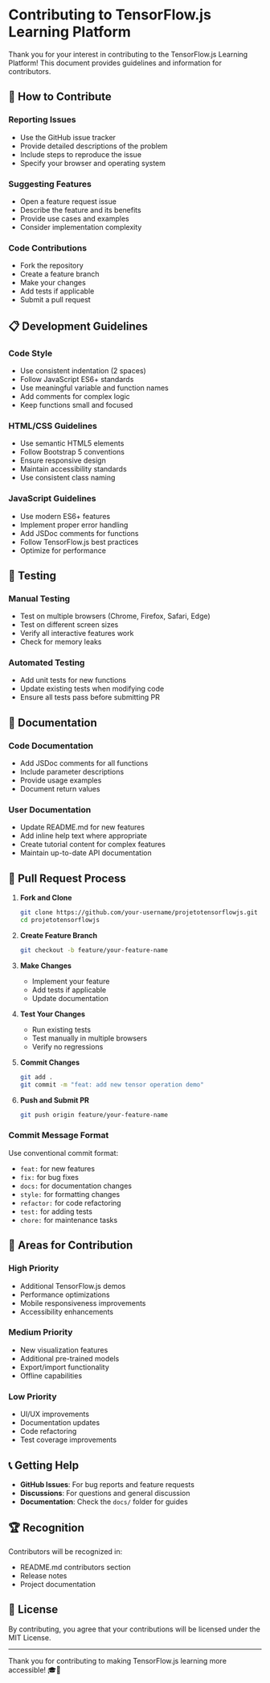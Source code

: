 # Contributing to TensorFlow.js Learning Platform

Thank you for your interest in contributing to the TensorFlow.js Learning Platform! This document provides guidelines and information for contributors.

## 🤝 How to Contribute

### Reporting Issues
- Use the GitHub issue tracker
- Provide detailed descriptions of the problem
- Include steps to reproduce the issue
- Specify your browser and operating system

### Suggesting Features
- Open a feature request issue
- Describe the feature and its benefits
- Provide use cases and examples
- Consider implementation complexity

### Code Contributions
- Fork the repository
- Create a feature branch
- Make your changes
- Add tests if applicable
- Submit a pull request

## 📋 Development Guidelines

### Code Style
- Use consistent indentation (2 spaces)
- Follow JavaScript ES6+ standards
- Use meaningful variable and function names
- Add comments for complex logic
- Keep functions small and focused

### HTML/CSS Guidelines
- Use semantic HTML5 elements
- Follow Bootstrap 5 conventions
- Ensure responsive design
- Maintain accessibility standards
- Use consistent class naming

### JavaScript Guidelines
- Use modern ES6+ features
- Implement proper error handling
- Add JSDoc comments for functions
- Follow TensorFlow.js best practices
- Optimize for performance

## 🧪 Testing

### Manual Testing
- Test on multiple browsers (Chrome, Firefox, Safari, Edge)
- Test on different screen sizes
- Verify all interactive features work
- Check for memory leaks

### Automated Testing
- Add unit tests for new functions
- Update existing tests when modifying code
- Ensure all tests pass before submitting PR

## 📝 Documentation

### Code Documentation
- Add JSDoc comments for all functions
- Include parameter descriptions
- Provide usage examples
- Document return values

### User Documentation
- Update README.md for new features
- Add inline help text where appropriate
- Create tutorial content for complex features
- Maintain up-to-date API documentation

## 🚀 Pull Request Process

1. **Fork and Clone**
   ```bash
   git clone https://github.com/your-username/projetotensorflowjs.git
   cd projetotensorflowjs
   ```

2. **Create Feature Branch**
   ```bash
   git checkout -b feature/your-feature-name
   ```

3. **Make Changes**
   - Implement your feature
   - Add tests if applicable
   - Update documentation

4. **Test Your Changes**
   - Run existing tests
   - Test manually in multiple browsers
   - Verify no regressions

5. **Commit Changes**
   ```bash
   git add .
   git commit -m "feat: add new tensor operation demo"
   ```

6. **Push and Submit PR**
   ```bash
   git push origin feature/your-feature-name
   ```

### Commit Message Format
Use conventional commit format:
- `feat:` for new features
- `fix:` for bug fixes
- `docs:` for documentation changes
- `style:` for formatting changes
- `refactor:` for code refactoring
- `test:` for adding tests
- `chore:` for maintenance tasks

## 🎯 Areas for Contribution

### High Priority
- Additional TensorFlow.js demos
- Performance optimizations
- Mobile responsiveness improvements
- Accessibility enhancements

### Medium Priority
- New visualization features
- Additional pre-trained models
- Export/import functionality
- Offline capabilities

### Low Priority
- UI/UX improvements
- Documentation updates
- Code refactoring
- Test coverage improvements

## 📞 Getting Help

- **GitHub Issues**: For bug reports and feature requests
- **Discussions**: For questions and general discussion
- **Documentation**: Check the `docs/` folder for guides

## 🏆 Recognition

Contributors will be recognized in:
- README.md contributors section
- Release notes
- Project documentation

## 📄 License

By contributing, you agree that your contributions will be licensed under the MIT License.

---

Thank you for contributing to making TensorFlow.js learning more accessible! 🎓🤖 